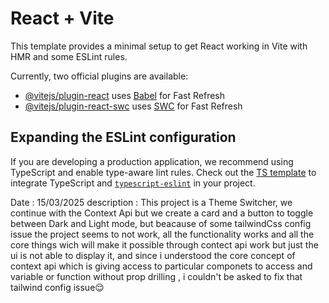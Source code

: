 # React + Vite

This template provides a minimal setup to get React working in Vite with HMR and some ESLint rules.

Currently, two official plugins are available:

- [@vitejs/plugin-react](https://github.com/vitejs/vite-plugin-react/blob/main/packages/plugin-react/README.md) uses [Babel](https://babeljs.io/) for Fast Refresh
- [@vitejs/plugin-react-swc](https://github.com/vitejs/vite-plugin-react-swc) uses [SWC](https://swc.rs/) for Fast Refresh

## Expanding the ESLint configuration

If you are developing a production application, we recommend using TypeScript and enable type-aware lint rules. Check out the [TS template](https://github.com/vitejs/vite/tree/main/packages/create-vite/template-react-ts) to integrate TypeScript and [`typescript-eslint`](https://typescript-eslint.io) in your project.

Date : 15/03/2025
description : This project is a Theme Switcher, we continue with the Context Api but we create a card and a button to toggle between Dark and Light mode, but beacause of some tailwindCss config issue the project seems to not work, all the functionality works and all the core things wich will make it possible through contect api work but just the ui is not able to display it, and since i understood the core concept of context api which is giving access to particular componets to access and variable or function without prop drilling , i couldn't be asked to fix that tailwind config issue😌
